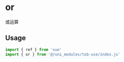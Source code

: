 # or

或运算

## Usage

```js
import { ref } from 'vue'
import { or } from '@/uni_modules/tob-use/index.js'


```


